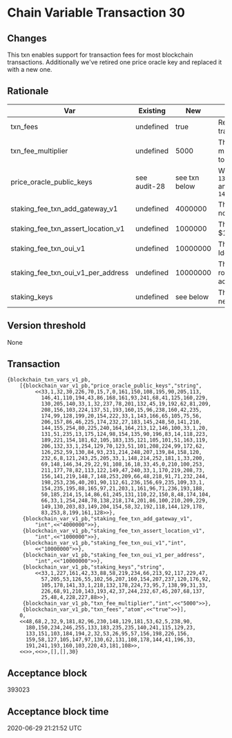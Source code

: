 # Chain Variable Transaction 30

## Changes

This txn enables support for transaction fees for most blockchain transactions. Additionally we've retired one price oracle key and replaced it with a new one.

## Rationale

| Var                           	| Existing  	| New           	| Rationale                                                               	|
|-------------------------------	|-----------	|---------------	|-------------------------------------------------------------------------	|
| txn_fees | undefined | true | Require transaction fees for most blockchain transactions |
| txn_fee_multiplier | undefined | 5000 | The size of a transaction, rounded up to the next multiple of `dc_payload_size`, is multiplied by this value to compute the minimum txn fee. |
| price_oracle_public_keys      	| see audit-28 	| see txn below 	| We've removed oracle `13dUGHis1PdrSwxdseoyZKzQhc8WuWcueAWdT95sDVGDNhGRWV9` and added `14t33QjopqCUVr8FXG4sr58FTu5HnPwGBLPrVK1BFXLR3UsnQSn`                    	|
| staking_fee_txn_add_gateway_v1  | undefined | 4000000 | The cost for adding a gateway to the helium network is now $40 USD. |
| staking_fee_txn_assert_location_v1 | undefined | 1000000 | The cost for (re)asserting a gateway's location is now $10 USD. |
| staking_fee_txn_oui_v1 | undefined | 10000000 | The cost for purchasing an Organisationally Unique Identifier (OUI) for routing packets is now $100 USD. |
| staking_fee_txn_oui_v1_per_address | undefined | 10000000 | The cost for purchasing end-device addresses to route to an OUI's routers is now $100 USD per address. |
| staking_keys | undefined | see below | The list of keys allowed to add gateways to the network |

## Version threshold

None

## Transaction

```
{blockchain_txn_vars_v1_pb,
    [{blockchain_var_v1_pb,"price_oracle_public_keys","string",
         <<33,1,32,30,226,70,15,7,0,161,150,108,195,90,205,113,
           146,41,110,194,43,86,168,161,93,241,68,41,125,160,229,
           130,205,140,33,1,32,237,78,201,132,45,19,192,62,81,209,
           208,156,103,224,137,51,193,160,15,96,238,160,42,235,
           174,99,128,199,20,154,222,33,1,143,166,65,105,75,56,
           206,157,86,46,225,174,232,27,183,145,248,50,141,210,
           144,155,254,80,225,240,164,164,213,12,146,100,33,1,20,
           131,51,235,13,175,124,98,154,135,90,196,83,14,118,223,
           189,221,154,181,62,105,183,135,121,105,101,51,163,119,
           206,132,33,1,254,129,70,123,51,101,208,224,99,172,62,
           126,252,59,130,84,93,231,214,248,207,139,84,158,120,
           232,6,8,121,243,25,205,33,1,148,214,252,181,1,33,200,
           69,148,146,34,29,22,91,108,16,18,33,45,0,210,100,253,
           211,177,78,82,113,122,149,47,240,33,1,170,219,208,73,
           156,141,219,148,7,148,253,209,66,48,218,91,71,232,244,
           198,253,236,40,201,90,112,61,236,156,69,235,109,33,1,
           154,235,195,88,165,97,21,203,1,161,96,71,236,193,188,
           50,185,214,15,14,86,61,245,131,110,22,150,8,48,174,104,
           66,33,1,254,248,78,138,218,174,201,86,100,210,209,229,
           149,130,203,83,149,204,154,58,32,192,118,144,129,178,
           83,253,8,199,161,128>>},
     {blockchain_var_v1_pb,"staking_fee_txn_add_gateway_v1",
         "int",<<"4000000">>},
     {blockchain_var_v1_pb,"staking_fee_txn_assert_location_v1",
         "int",<<"1000000">>},
     {blockchain_var_v1_pb,"staking_fee_txn_oui_v1","int",
         <<"10000000">>},
     {blockchain_var_v1_pb,"staking_fee_txn_oui_v1_per_address",
         "int",<<"10000000">>},
     {blockchain_var_v1_pb,"staking_keys","string",
         <<33,1,227,161,42,33,88,58,219,234,66,213,92,117,229,47,
           57,205,53,126,55,102,56,207,160,154,207,237,120,176,92,
           105,178,141,33,1,218,132,178,224,73,95,7,138,99,31,33,
           226,68,91,210,143,193,42,37,244,232,67,45,207,68,137,
           25,48,4,228,227,88>>},
     {blockchain_var_v1_pb,"txn_fee_multiplier","int",<<"5000">>},
     {blockchain_var_v1_pb,"txn_fees","atom",<<"true">>}],
    0,
    <<48,68,2,32,9,181,82,96,230,148,129,181,53,62,5,238,90,
      180,150,234,246,255,133,183,235,235,140,241,115,129,23,
      133,151,103,184,194,2,32,53,26,95,57,156,198,226,156,
      159,58,127,105,147,97,130,62,131,108,178,144,41,196,33,
      191,241,193,160,103,220,43,181,108>>,
    <<>>,<<>>,[],[],30}
```

## Acceptance block
393023

## Acceptance block time
2020-06-29 21:21:52 UTC
